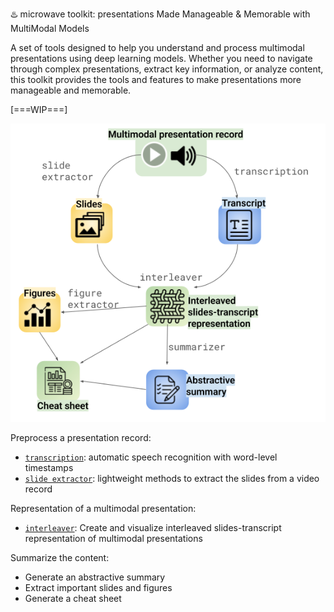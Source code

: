 ♨️ microwave toolkit: presentations Made Manageable & Memorable with MultiModal Models

A set of tools designed to help you understand and process multimodal presentations using deep learning models. Whether you need to navigate through complex presentations, extract key information, or analyze content, this toolkit provides the tools and features to make presentations more manageable and memorable.

[===WIP===]

![](./figures/tools.png)

Preprocess a presentation record:
* [`transcription`](/transcription/): automatic speech recognition with word-level timestamps 
* [`slide extractor`](/slide-extractor/): lightweight methods to extract the slides from a video record

Representation of a multimodal presentation:
* [`interleaver`](/interleaver/): Create and visualize interleaved slides-transcript representation of multimodal presentations

Summarize the content:
* Generate an abstractive summary
* Extract important slides and figures
* Generate a cheat sheet

